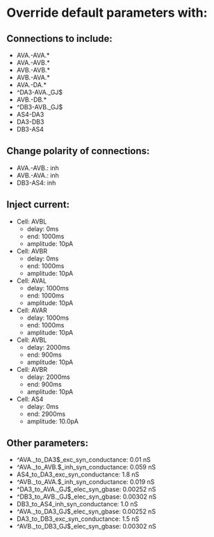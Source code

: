 # Override default parameters with:
## Connections to include:
- AVA.-AVA.*
- AVA.-AVB.*
- AVB.-AVB.*
- AVB.-AVA.*
- AVA.-DA.*
- ^DA3-AVA.\_GJ$
- AVB.-DB.*
- ^DB3-AVB.\_GJ$
- AS4-DA3
- DA3-DB3
- DB3-AS4

## Change polarity of connections:
- AVA.-AVB.: inh
- AVB.-AVA.: inh
- DB3-AS4: inh

## Inject current:
- Cell: AVBL
    - delay: 0ms
    - end: 1000ms
    - amplitude: 10pA
- Cell: AVBR
    - delay: 0ms
    - end: 1000ms
    - amplitude: 10pA
- Cell: AVAL
    - delay: 1000ms
    - end: 1000ms
    - amplitude: 10pA
- Cell: AVAR
    - delay: 1000ms
    - end: 1000ms
    - amplitude: 10pA
- Cell: AVBL
    - delay: 2000ms
    - end: 900ms
    - amplitude: 10pA
- Cell: AVBR
    - delay: 2000ms
    - end: 900ms
    - amplitude: 10pA
- Cell: AS4
    - delay: 0ms
    - end: 2900ms
    - amplitude: 10.0pA

## Other parameters:
- ^AVA._to_DA3$_exc_syn_conductance: 0.01 nS
- ^AVA._to_AVB.$_inh_syn_conductance: 0.059 nS
- AS4_to_DA3_exc_syn_conductance: 1.8 nS
- ^AVB._to_AVA.$_inh_syn_conductance: 0.019 nS
- ^DA3_to_AVA.\_GJ$_elec_syn_gbase: 0.00252 nS
- ^DB3_to_AVB.\_GJ$_elec_syn_gbase: 0.00302 nS
- DB3_to_AS4_inh_syn_conductance: 1.0 nS
- ^AVA._to_DA3\_GJ$_elec_syn_gbase: 0.00252 nS
- DA3_to_DB3_exc_syn_conductance: 1.5 nS
- ^AVB._to_DB3\_GJ$_elec_syn_gbase: 0.00302 nS

